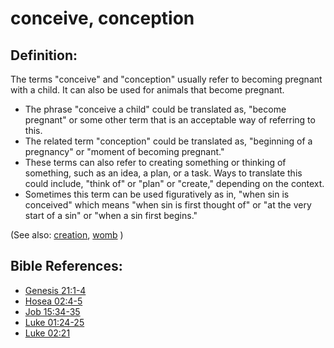 # conceive, conception #

## Definition: ##

The terms "conceive" and "conception" usually refer to becoming pregnant with a child. It can also be used for animals that become pregnant.

* The phrase "conceive a child" could be translated as, "become pregnant" or some other term that is an acceptable way of referring to this.
* The related term "conception" could be translated as, "beginning of a pregnancy" or "moment of becoming pregnant."
* These terms can also refer to creating something or thinking of something, such as an idea, a plan, or a task. Ways to translate this could include, "think of" or "plan" or "create," depending on the context.
* Sometimes this term can be used figuratively as in, "when sin is conceived" which means "when sin is first thought of" or "at the very start of a sin" or "when a sin first begins."

(See also: [creation](../other/creation.md), [womb](../other/womb.md) )

## Bible References: ##

* [Genesis 21:1-4](https://door43.org/en/bible/notes/gen/21/01)
* [Hosea 02:4-5](https://door43.org/en/bible/notes/hos/02/04)
* [Job 15:34-35](https://door43.org/en/bible/notes/job/15/34)
* [Luke 01:24-25](https://door43.org/en/bible/notes/luk/01/24)
* [Luke 02:21](https://door43.org/en/bible/notes/luk/02/21)


